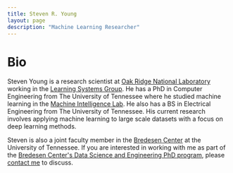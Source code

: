 ```yaml
---
title: Steven R. Young
layout: page
description: "Machine Learning Researcher"
---
```


# Bio
Steven Young is a research scientist at [Oak Ridge National Laboratory](https://www.ornl.gov) working in the [Learning Systems Group](https://www.ornl.gov/group/learning-systems).
He has a PhD in Computer Engineering from The University of Tennessee where he studied machine learning in the [Machine Intelligence Lab](http://eecs.utk.edu).
He also has a BS in Electrical Engineering from The University of Tennessee.
His current research involves applying machine learning to large scale datasets with a focus on deep learning methods.

Steven is also a joint faculty member in the [Bredesen Center](https://bredesencenter.utk.edu/) at the University of Tennessee. If you are interested in working with me as part of the [Bredesen Center's Data Science and Engineering PhD program](https://bredesencenter.utk.edu/the-data-science-and-engineering-phd/), please [contact me](/contact) to discuss. 
